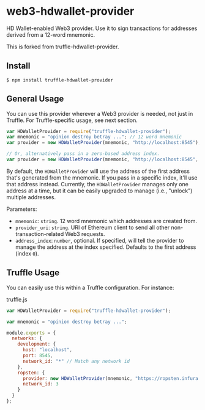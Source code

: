 # web3-hdwallet-provider
HD Wallet-enabled Web3 provider. Use it to sign transactions for addresses derived from a 12-word mnemonic.

This is forked from truffle-hdwallet-provider.

## Install

```
$ npm install truffle-hdwallet-provider
```

## General Usage

You can use this provider wherever a Web3 provider is needed, not just in Truffle. For Truffle-specific usage, see next section.

```javascript
var HDWalletProvider = require("truffle-hdwallet-provider");
var mnemonic = "opinion destroy betray ..."; // 12 word mnemonic
var provider = new HDWalletProvider(mnemonic, "http://localhost:8545");

// Or, alternatively pass in a zero-based address index.
var provider = new HDWalletProvider(mnemonic, "http://localhost:8545", 5);
```

By default, the `HDWalletProvider` will use the address of the first address that's generated from the mnemonic. If you pass in a specific index, it'll use that address instead. Currently, the `HDWalletProvider` manages only one address at a time, but it can be easily upgraded to manage (i.e., "unlock") multiple addresses.

Parameters:

- `mnemonic`: `string`. 12 word mnemonic which addresses are created from.
- `provider_uri`: `string`. URI of Ethereum client to send all other non-transaction-related Web3 requests.
- `address_index`: `number`, optional. If specified, will tell the provider to manage the address at the index specified. Defaults to the first address (index `0`).

## Truffle Usage

You can easily use this within a Truffle configuration. For instance:

truffle.js
```javascript
var HDWalletProvider = require("truffle-hdwallet-provider");

var mnemonic = "opinion destroy betray ...";

module.exports = {
  networks: {
    development: {
      host: "localhost",
      port: 8545,
      network_id: "*" // Match any network id
    },
    ropsten: {
      provider: new HDWalletProvider(mnemonic, "https://ropsten.infura.io/"),
      network_id: 3
    }
  }
};
```
